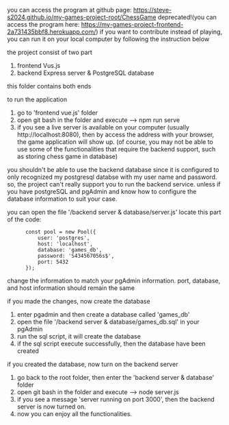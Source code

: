 you can access the program at github page: https://steve-s2024.github.io/my-games-project-root/ChessGame
deprecated!(you can access the program here: https://my-games-project-frontend-2a731435bbf8.herokuapp.com/)
if you want to contribute instead of playing, you can run it on your local computer by following the instruction below

the project consist of two part
  1. frontend Vus.js
  2. backend Express server & PostgreSQL database

this folder contains both ends

to run the application
  1. go to 'frontend vue.js' folder
  2. open git bash in the folder and execute --> npm run serve
  3. if you see a live server is available on your computer (usually http://localhost:8080), then by access the address with your browser, the game application will show up.
       (of course, you may not be able to use some of the functionalities that require the backend support, such as storing chess game in database)
     
you shouldn't be able to use the backend database since it is configured to only recognized my postgresql databse with my user name and password. so, the project can't really support you to run the backend service.
unless if you have postgreSQL and pgAdmin and know how to configure the database information to suit your case. 
  
  you can open the file '/backend server & database/server.js' 
  locate this part of the code:
          
          const pool = new Pool({
              user: 'postgres',
              host: 'localhost',
              database: 'games_db',
              password: 'S434567056s$',
              port: 5432
          });

  change the information to match your pgAdmin information. port, database, and host information should remain the same

            
if you made the changes, now create the database
  1. enter pgadmin and then create a database called 'games_db'
  2. open the file '/backend server & database/games_db.sql' in your pgAdmin
  3. run the sql script, it will create the database
  4. if the sql script execute successfully, then the database have been created

if you created the database, now turn on the backend server
  1. go back to the root folder, then enter the 'backend server & database' folder
  2. open git bash in the folder and execute --> node server.js
  3. if you see a message 'server running on port 3000', then the backend server is now turned on.
  4. now you can enjoy all the functionalities.

